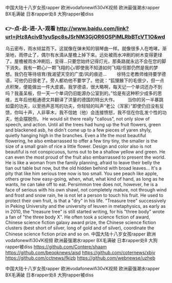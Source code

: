 
中国大陆十八岁女孩rapper 欧洲vodafonewifi30√K视频 欧洲最强潮水rapper BX毛满破 日本rapper处8 大狗rapper被diss 




### 👉-点-此-进-入-观看  http://www.baidu.com/link?url=jHz8AcivB1yuSpc8sJSrNM3GjOR6OSPiMLRbBTcVT1O&wd




乌云密布，雨水倾盆而下。这就像在弹未知的钢琴曲一样。就像很多人在咆哮。渐渐地，雨停止了，偶尔有水滴从屋檐上掉下来。远处被雨水冲刷的树木变得更绿了。屋檐被雨水冲刷后，变得...只要您始终记得灯光，那条路就永远不会在您的脚下消失。我有一颗心/一颗飞翔的心/即使我不知道如何飞翔/但那仍然是我的梦想。我仍在等待培育/我渴望天空的广度/风的痕迹...
　　徐特立老教师维持要学德语，可他仍旧很老了。旁人都劝他不要学了。他说：“狐狸腋下的毛很少，但一点点积聚，便能做出一件大皮裘。我学德语，很大略啊，每天记一个单词还办不到吗？我虽呆板，但一天一个单词仍旧能源办公室到的。”恰是有这种积少成多的思维，五年后他粗通德文并翻译了洪量的德国的特出大作。
　　当你的另一半暴跳如雷的功夫，以至扬声恶骂的功夫，你轻轻的叫声“老公（浑家）”即使仍旧没有反馈，你叫十声，人非草木，我不信她（他）会连接愤怒，我不信在你乱发个性的功夫，他会摆脱你。
He would sit there really "callous", not only slow of speech, and action.
Until all the trees had hung up the fruit flowers, green and blackened asb, he didn't come up to a few pieces of yaren shyly, quietly hanging high in the branches.
Even a life the most beautiful flowering, he also embarrassed to offer a few tiny tiny, the smaller is the size of a small grain of rice a little flower.
Design and color also is not beautiful is not conspicuous, turns out to be a shallow yellow and green.
He can even the most proud of the fruit also embarrassed to present the world.
He is like a woman from the family planning, afraid to leave their belly the tian out table but now, but the old hidden behind with broad leaves...
It's a pity that like him serious tree now is too small.
You see peach like apple, others grow how easy-going, when, what, what kind of hand, as long as he wants, he can take off to eat.
Persimmon tree does not, however, he is a face of serious with his own shawl, not completely mature, not through wind and frost and snow rain, he is not let a person to touch his fruit.
He used to protect their own fruit, is that a "dry" in his life.
"Treasure tree" successively in Peking University and the university of leuven in metaphysics, as early as in 2010, the "treasure tree" is still started writing, for his "three body" wrote a fan of "the three body X".
He often took a science fiction of award, Chinese science fiction galaxy award prize, the Chinese science fiction clusters (best short of silver, long of gold and of silver), coordinate the Chinese science fiction prize and so on.
中国大陆十八岁女孩rapper 欧洲vodafonewifi30√K视频 欧洲最强潮水rapper BX毛满破 日本rapper处8 大狗rapper被diss  https://github.com/Contere/shaam
https://github.com/beooknews/aisd
https://github.com/coternews/xbjv
https://github.com/cctnews/fkjzb
https://github.com/webnewse/uzheb





中国大陆十八岁女孩rapper 欧洲vodafonewifi30√K视频 欧洲最强潮水rapper BX毛满破 日本rapper处8 大狗rapper被diss 
